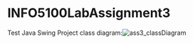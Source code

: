 # INFO5100LabAssignment3
Test
Java Swing Project
class diagram:![ass3_classDiagram](https://user-images.githubusercontent.com/113518157/199342880-4145ef67-2593-45ff-9b9b-5a794eec444c.png)

